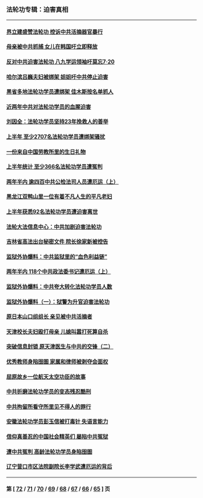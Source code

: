 ### 法轮功专辑：迫害真相
---
#### [界立建盛赞法轮功 控诉中共活摘器官暴行](../../pages/nf4379/n13781971.md?07170430) 
#### [母亲被中共抓捕 女儿在韩国吁立即释放](../../pages/nf4379/n13781383.md?07170430) 
#### [反对中共迫害法轮功 八九学运领袖吁莫忘7‧20](../../pages/nf4379/n13781274.md?07170430) 
#### [哈尔滨吕巍夫妇被绑架 姐姐吁中共停止迫害](../../pages/nf4379/n13780481.md?07170430) 
#### [黑省多地法轮功学员遭绑架 佳木斯按名单抓人](../../pages/nf4379/n13779958.md?07170430) 
#### [近两年中共对法轮功学员的血腥迫害](../../pages/nf4379/n13778445.md?07170430) 
#### [刘因全：法轮功学员坚持23年挽救人的善举](../../pages/nf4379/n13778949.md?07170430) 
#### [上半年 至少2707名法轮功学员遭绑架骚扰](../../pages/nf4379/n13776397.md?07170430) 
#### [一份来自中国劳教所里的生日礼物](../../pages/nf4379/n13777122.md?07170430) 
#### [上半年统计 至少366名法轮功学员遭冤判](../../pages/nf4379/n13775603.md?07170430) 
#### [两年半内 逾四百中共公检法司人员遭厄运（上）](../../pages/nf4379/n13767733.md?07170430) 
#### [黑龙江双鸭山里一位有着不凡人生的平凡老妇](../../pages/nf4379/n13774224.md?07170430) 
#### [上半年获悉92名法轮功学员遭迫害离世](../../pages/nf4379/n13772701.md?07170430) 
#### [法轮大法信息中心：中共加剧迫害法轮功](../../pages/nf4379/n13772403.md?07170430) 
#### [吉林省高法出台秘密文件 院长徐家新被控告](../../pages/nf4379/n13771719.md?07170430) 
#### [监狱外协爆料：中共监狱里的“血色利益链”](../../pages/nf4379/n13769954.md?07170430) 
#### [两年半内 118个中共政法委书记遭厄运（上）](../../pages/nf4379/n13763600.md?07170430) 
#### [监狱外协爆料：中共夸大转化法轮功学员人数](../../pages/nf4379/n13769180.md?07170430) 
#### [监狱外协爆料（一）：狱警为升官迫害法轮功](../../pages/nf4379/n13768538.md?07170430) 
#### [原日本山口组组长 亲见被中共活摘者](../../pages/nf4379/n13767360.md?07170430) 
#### [天津校长夫妇殴打母亲 儿媳叫嚣打死算自杀](../../pages/nf4379/n13767387.md?07170430) 
#### [突破信息封锁 原天津医生与中共的交锋（二）](../../pages/nf4379/n13767437.md?07170430) 
#### [优秀教师身陷囹圄 家属和律师被剥夺会面权](../../pages/nf4379/n13765832.md?07170430) 
#### [屈原故乡一位航天太空功臣的故事](../../pages/nf4379/n13764742.md?07170430) 
#### [中共折磨法轮功学员的变态残忍酷刑](../../pages/nf4379/n13762772.md?07170430) 
#### [中共拘留所看守所里见不得人的罪行](../../pages/nf4379/n13761656.md?07170430) 
#### [安徽法轮功学员彭玉信被打毒针 失语言能力](../../pages/nf4379/n13760892.md?07170430) 
#### [信仰真善忍的中国社会精英们 屡陷中共冤狱](../../pages/nf4379/n13760120.md?07170430) 
#### [遭中共冤判 高龄法轮功学员身陷囹圄](../../pages/nf4379/n13759378.md?07170430) 
#### [辽宁营口市区法院副院长李学武遭厄运的背后](../../pages/nf4379/n13757782.md?07170430) 

---
#### 第 [ [72](./72.md?07170430) / [71](./71.md?07170430) / [70](./70.md?07170430) / [69](./69.md?07170430) / [68](./68.md?07170430) / [67](./67.md?07170430) / [66](./66.md?07170430) / [65](./65.md?07170430) ] 页
